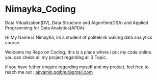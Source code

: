# Nimayka_Coding
Data Vitualization(DV), Data Structure and Algorithm(DSA) and Applied Programming for Data Analytics(APDA)

Hi My Name is NimayKa, im a student of politeknik waking data analytics course.


Welcome my Repo on Coding, this is a place where i put my code online. 
you can check all my project regarding all 3 Topic.

if you have futher enquire regarding myself and my project, feel free to reach me out : akyamin.pgibnu@gmail.com
